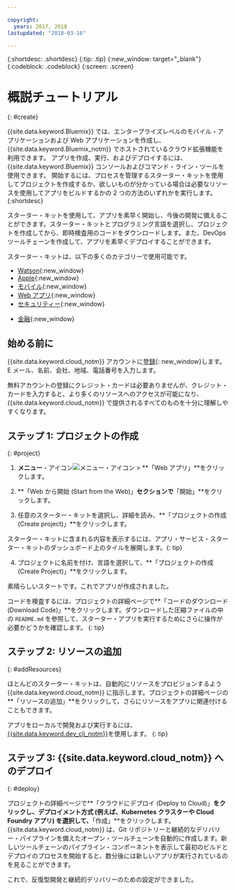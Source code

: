 ```yaml
---

copyright:
  years: 2017, 2018
lastupdated: "2018-03-16"

---
```


{:shortdesc: .shortdesc}
{:tip: .tip}
{:new_window: target="_blank"}
{:codeblock: .codeblock}
{:screen: .screen}

# 概説チュートリアル
{: #create}

{{site.data.keyword.Bluemix}} では、エンタープライズレベルのモバイル・アプリケーションおよび Web アプリケーションを作成し、{{site.data.keyword.Bluemix_notm}} でホストされているクラウド拡張機能を利用できます。 アプリを作成、実行、およびデプロイするには、{{site.data.keyword.Bluemix}} コンソールおよびコマンド・ライン・ツールを使用できます。 開始するには、プロセスを管理するスターター・キットを使用してプロジェクトを作成するか、欲しいものが分かっている場合は必要なリソースを使用してアプリをビルドするかの 2 つの方法のいずれかを実行します。
{:shortdesc}

スターター・キットを使用して、アプリを素早く開始し、今後の開発に備えることができます。スターター・キットとプログラミング言語を選択し、プロジェクトを作成してから、即時検査用のコードをダウンロードします。また、DevOps ツールチェーンを作成して、アプリを素早くデプロイすることができます。

スターター・キットは、以下の多くのカテゴリーで使用可能です。

* [Watson](https://console.bluemix.net/developer/watson){:new_window}
* [Apple](https://console.bluemix.net/developer/appledevelopment){:new_window}
* [モバイル](https://console.bluemix.net/developer/mobile){:new_window}
* [Web アプリ](https://console.bluemix.net/developer/appservice){:new_window}
* [セキュリティー](https://console.bluemix.net/developer/security){:new_window}
<!--* [Watson Data Platform developer console](https://console.bluemix.net/developer/dataplatform)-->
* [金融](https://console.bluemix.net/developer/finance){:new_window}

## 始める前に

{{site.data.keyword.cloud_notm}} アカウントに[登録](https://console.bluemix.net){: new_window}します。E メール、名前、会社、地域、電話番号を入力します。

無料アカウントの登録にクレジット・カードは必要ありませんが、クレジット・カードを入力すると、より多くのリソースへのアクセスが可能になり、{{site.data.keyword.cloud_notm}} で提供されるすべてのものを十分に理解しやすくなります。

## ステップ 1: プロジェクトの作成
{: #project}

1. **メニュー**・アイコン![メニュー・アイコン](../icons/icon_hamburger.svg) > **「Web アプリ」**をクリックします。

2. **「Web から開始 (Start from the Web)」**セクションで**「開始」**をクリックします。

3. 任意のスターター・キットを選択し、詳細を読み、**「プロジェクトの作成 (Create project)」**をクリックします。

  スターター・キットに含まれる内容を表示するには、アプリ・サービス・スターター・キットのダッシュボード上のタイルを展開します。{: tip}

4. プロジェクトに名前を付け、言語を選択して、**「プロジェクトの作成 (Create Project)」**をクリックします。

素晴らしいスタートです。これでアプリが作成されました。

コードを検査するには、プロジェクトの詳細ページで**「コードのダウンロード (Download Code)」**をクリックします。ダウンロードした圧縮ファイルの中の `README.md` を参照して、スターター・アプリを実行するためにさらに操作が必要かどうかを確認します。
{: tip}

## ステップ 2: リソースの追加
{: #addResources}

ほとんどのスターター・キットは、自動的にリソースをプロビジョンするよう {{site.data.keyword.cloud_notm}} に指示します。プロジェクトの詳細ページの**「リソースの追加」**をクリックして、さらにリソースをアプリに関連付けることもできます。

アプリをローカルで開発および実行するには、[{{site.data.keyword.dev_cli_notm}}](../cli/idt/index.html)を使用します。
{: tip}

## ステップ 3: {{site.data.keyword.cloud_notm}} へのデプロイ
{: #deploy}

プロジェクトの詳細ページで**「クラウドにデプロイ (Deploy to Cloud)」**をクリックし、デプロイメント方式 (例えば、Kubernetes クラスターや Cloud Foundry アプリ) を選択して、**「作成」**をクリックします。{{site.data.keyword.cloud_notm}} は、Git リポジトリーと継続的なデリバリー・パイプラインを備えたオープン・ツールチェーンを自動的に作成します。新しいツールチェーンのパイプライン・コンポーネントを表示して最初のビルドとデプロイのプロセスを開始すると、数分後には新しいアプリが実行されているのを見ることができます。

これで、反復型開発と継続的デリバリーのための設定ができました。
